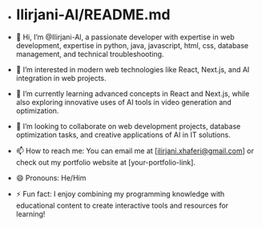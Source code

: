 - # Ilirjani-Al/README.md

- 👋 Hi, I’m @Ilirjani-Al, a passionate developer with expertise in web development, expertise in python, java, javascript, html, css, database management, and technical troubleshooting.
- 👀 I’m interested in modern web technologies like React, Next.js, and AI integration in web projects.
- 🌱 I’m currently learning advanced concepts in React and Next.js, while also exploring innovative uses of AI tools in video generation and optimization.
- 💞️ I’m looking to collaborate on web development projects, database optimization tasks, and creative applications of AI in IT solutions.
- 📫 How to reach me: You can email me at [ilirjani.xhaferi@gmail.com] or check out my portfolio website at [your-portfolio-link].
- 😄 Pronouns: He/Him
- ⚡ Fun fact: I enjoy combining my programming knowledge with educational content to create interactive tools and resources for learning!


<!---
Ilirjani-Al/Ilirjani-Al is a ✨ special ✨ repository because its `README.md` (this file) appears on your GitHub profile.
You can click the Preview link to take a look at your changes.
--->
